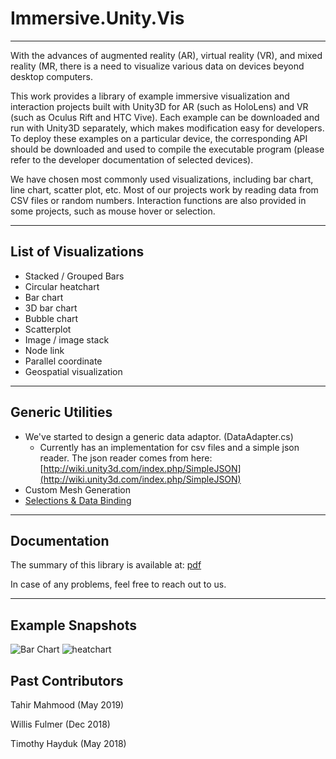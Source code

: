 # Immersive.Unity.Vis

---

With the advances of augmented reality (AR), virtual reality (VR), and mixed reality (MR, there is a need to visualize various data on devices beyond desktop computers.

This work provides a library of example immersive visualization and interaction projects built with Unity3D for AR (such as HoloLens) and VR (such as Oculus Rift and HTC Vive). Each example can be downloaded and run with Unity3D separately, which makes modification easy for developers. To deploy these examples on a particular device, the corresponding API should be downloaded and used to compile the executable program (please refer to the developer documentation of selected devices).

We have chosen most commonly used visualizations, including bar chart, line chart, scatter plot, etc. Most of our projects work by reading data from CSV files or random numbers. Interaction functions are also provided in some projects, such as mouse hover or selection.



---

## List of Visualizations

 - Stacked / Grouped Bars
 - Circular heatchart
 - Bar chart
 - 3D bar chart
 - Bubble chart
 - Scatterplot
 - Image / image stack
 - Node link 
 - Parallel coordinate
 - Geospatial visualization

---

## Generic Utilities

- We've started to design a generic data adaptor. (DataAdapter.cs)
    - Currently has an implementation for csv files and a simple json reader. The json reader comes from here: [http://wiki.unity3d.com/index.php/SimpleJSON](http://wiki.unity3d.com/index.php/SimpleJSON)
- Custom Mesh Generation
- [Selections & Data Binding](https://github.com/ImmersiveAnalyticsUNCC/Unity.Vis/wiki/Selection-and-data-binding)

---

## Documentation

The summary of this library is available at: [pdf](https://github.com/ImmersiveAnalyticsUNCC/Immersive.Unity.Vis/blob/master/iuv.pdf)

In case of any problems, feel free to reach out to us.


---

## Example Snapshots

![Bar Chart](https://github.com/ImmersiveAnalyticsUNCC/Immersive.Unity.Vis/blob/master/Stacked_Bars/barChart.png)
![heatchart](https://github.com/ImmersiveAnalyticsUNCC/Immersive.Unity.Vis/blob/master/Circular_Heatchart/Circular_Heatchart_Example.png)



## Past Contributors

Tahir Mahmood (May 2019)

Willis Fulmer (Dec 2018)

Timothy Hayduk (May 2018)





